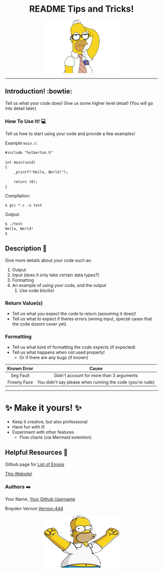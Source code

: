 <h1 align="center">README Tips and Tricks!</h1>
<p align="center">
<img src="https://github.com/Vernon-444/Live_Coding/blob/main/Mastering_Readme/smart_homer.png" alt="Smart Lookin' Homer Simpson"
        width="250"
        height="175" />
</p>

---
## Introduction! :bowtie:

Tell us what your code does!
Give us some higher level detail! (You will go into detail later)


### How To Use It! :computer:

Tell us how to start using your code and provide
a few examples!



Example `main.c`:
```
#include "holberton.h"

int main(void)
{
    _printf("Hello, World!");

    return (0);
}
```

Compilation:
```
$ gcc *.c -o test
```

Output:
```
$ ./test
Hello, World!
$
```

## Description :speech_balloon:
Give more details about your code such as:
1. Output
1. Input (does it only take certain data types?)
1. Formatting
1. An example of using your code, and the output
    1. Use code blocks!

### Return Value(s)
* Tell us what you expect the code to return (assuming it does)!
* Tell us what to expect if theres errors (wrong input, special
cases that the code doesnt cover yet)

### Formatting
* Tell us what kind of formatting the code expects (if expected)
* Tell us what happens when not used properly!
    * Or if there are any bugs (if known)

| Known Error | Cause      |
|:-------------:|:--------:|
|Seg Fault    |Didn't account for more than 3 arguments|
|    Frowny Face    | You didn't say please when running the code (you're rude)|

---

# :sparkles: Make it yours! :sparkles:
* Keep it creative, but also professional
* Have fun with it!
* Experiment with other features
    * Flow charts (via Mermaid extention)


## Helpful Resources :book:

Github page for [List of Emojis](https://github.com/markdown-templates/markdown-emojis)

[This Website!](www.markdownlivepreview.com)


### Authors :black_nib:

Your Name, [Your Github Username](github.com)

Brayden Vernon [Vernon-444](github.com/Vernon-444)

<p align="center">
<img src="https://github.com/Vernon-444/Live_Coding/blob/main/Mastering_Readme/celebrating_homer.png" alt="Happy Lookin' Homer Simpson"
        width="250"
        height="175" />
</p>